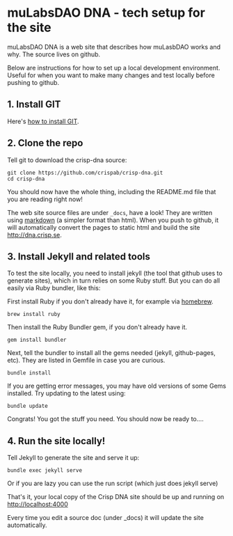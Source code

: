 ---
---
# muLabsDAO DNA - tech setup for the site

muLabsDAO DNA is a web site that describes how muLasbDAO works and why. The source lives on github.

Below are instructions for how to set up a local development environment. Useful for when you want to make many changes and test locally before pushing to github.

## 1. Install GIT

Here's [how to install GIT](http://git-scm.com/book/en/v2/Getting-Started-Installing-Git). 

## 2. Clone the repo

Tell git to download the crisp-dna source:

    git clone https://github.com/crispab/crisp-dna.git
	cd crisp-dna

You should now have the whole thing, including the README.md file that you are reading right now!

The web site source files are under `_docs`, have a look! They are written using [markdown](https://guides.github.com/features/mastering-markdown/) (a simpler format than html). When you push to github, it will automatically convert the pages to static html and build the site http://dna.crisp.se. 

## 3. Install Jekyll and related tools

To test the site locally, you need to install jekyll (the tool that github uses to generate sites), which in turn relies on some Ruby stuff. But you can do all easily via Ruby bundler, like this:

First install Ruby if you don't already have it, for example via [homebrew](http://brew.sh).

    brew install ruby

Then install the Ruby Bundler gem, if you don't already have it.

    gem install bundler

Next, tell the bundler to install all the gems needed (jekyll, github-pages, etc). They are listed in Gemfile in case you are curious.

	bundle install	

If you are getting error messages, you may have old versions of some Gems installed. Try updating to the latest using:

	bundle update	

Congrats! You got the stuff you need. You should now be ready to....

## 4. Run the site locally!

Tell Jekyll to generate the site and serve it up:

    bundle exec jekyll serve

Or if you are lazy you can use the run script (which just does jekyll serve)

That's it, your local copy of the Crisp DNA site should be up and running on
[http://localhost:4000](http://localhost:4000)

Every time you edit a source doc (under _docs) it will update the site automatically.


